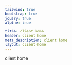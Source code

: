 ```yaml
---
tailwind: true
bootstrap: true
jquery: true
alpine: true

title: client home
header: client home
meta_description: client home
layout: client-home
---
```


client home
